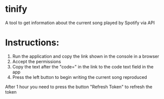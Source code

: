 # tinify
A tool to get information about the current song played by Spotify via API

# Instructions:
1. Run the application and copy the link shown in the console in a browser
2. Accept the permissions
3. Copy the text after the "code=" in the link to the code text field in the app
4. Press the left button to begin writing the current song reproduced

After 1 hour you need to press the button "Refresh Token" to refresh the token
